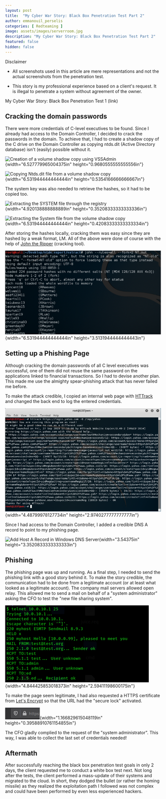 ```yaml
---
layout: post
title:  "My Cyber War Story: Black Box Penetration Test Part 2"
author: emmanouil_perselis
categories: [ Redteaming ]
image: assets/images/serverroom.jpg
description: "My Cyber War Story: Black Box Penetration Test Part 2"
featured: false
hidden: false
---
```


Disclaimer

-   All screenshots used in this article are mere representations and
    not the actual screenshots from the penetration test.

-   This story is my professional experience based on a client's
    request. It is illegal to penetrate a system without agreement of
    the owner.

My Cyber War Story: Black Box Penetration Test 1 (link)

## Cracking the domain passwords

There were more credentials of C-level executives to be found. Since I
already had access to the Domain Controller, I decided to crack the
passwords in the domain. To achieve that, I had to create a shadow copy
of the C drive on the Domain Controller as copying ntds.dit (Active
Directory database) isn't (easily) possible without it.

![Creation of a volume shadow copy using
VSSAdmin](../assets/images/Posts/WarStoryEmmanouil/image5.png){width="6.527779965004375in"
height="0.9680555555555556in"}

![Copying Ntds.dit file from a volume shadow
copy](../assets/images/Posts/WarStoryEmmanouil/image6.png){width="6.531944444444444in"
height="0.5354166666666667in"}

The system key was also needed to retrieve the hashes, so it had to be
copied too.

![Extracting the SYSTEM file through the
registry](../assets/images/Posts/WarStoryEmmanouil/image7.png){width="4.920138888888889in"
height="0.35208333333333336in"}

![Extracting the System file from the volume shadow
copy](../assets/images/Posts/WarStoryEmmanouil/image8.png){width="6.531944444444444in"
height="0.42083333333333334in"}

After storing the hashes locally, cracking them was easy since they are
hashed by a weak format, LM. All of the above were done of course with
the help of [John the Ripper](https://www.openwall.com/john/) (cracking
tool).

![07 - john](../assets/images/Posts/WarStoryEmmanouil/image9.png){width="6.531944444444444in"
height="3.5131944444444443in"}

## Setting up a Phishing Page

Although cracking the domain passwords of all C level executives was
successful, one of them did not reuse the same password on the
applications linked to financial transactions. So I had to devise
another plan. This made me use the almighty spear-phishing attack that
has never failed me before.

To make the attack credible, I copied an internal web page with
[HTTrack](https://www.httrack.com/) and changed the back end to log the
entered credentials.

![](../assets/images/Posts/WarStoryEmmanouil/image10.png){width="4.48799978127734in"
height="2.9740277777777777in"}

Since I had access to the Domain Controller, I added a credible DNS A
record to point to my phishing page.

![Add Host A Record in Windows DNS
Server](../assets/images/Posts/WarStoryEmmanouil/image11.png){width="3.54375in"
height="3.3520833333333333in"}

## Phishing

The phishing page was up and running. As a final step, I needed to send
the phishing link with a good story behind it. To make the story
credible, the communication had to be done from a legitimate account (or
at least what looked as a legitimate account). The company mail servers
allowed open relay. This allowed me to send a mail on behalf of a
"system administrator" asking the CFO to test the "new file sharing
system".

![](../assets/images/Posts/WarStoryEmmanouil/image12.png){width="4.844425853018373in"
height="2.59411198600175in"}

To make the page seem legitimate, I had also requested a HTTPS
certificate from [Let's Encrypt](https://letsencrypt.org/) so that the
URL had the "secure lock" activated.

![](../assets/images/Posts/WarStoryEmmanouil/image13.png){width="1.166829615048119in"
height="0.39588910761154855in"}

The CFO gladly complied to the request of the "system administrator".
This way, I was able to collect the last set of credentials needed!

## Aftermath

After successfully reaching the black box penetration test goals in only
2 days, the client requested me to conduct a white box test next. Not
long after the tests, the client performed a mass-update of their
systems and migrated to the cloud. In short, they dodged the bullet (or
rather the homing missile) as they realized the exploitation path I
followed was not complex and could have been performed by even less
experienced hackers.
